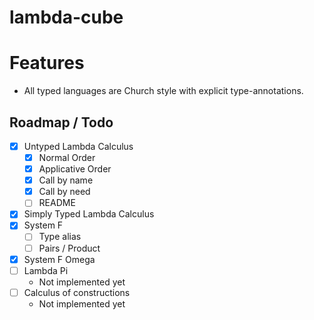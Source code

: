 # lambda-cube

# Features

- All typed languages are Church style with explicit type-annotations.

## Roadmap / Todo

- [x] Untyped Lambda Calculus
  - [x] Normal Order
  - [x] Applicative Order
  - [x] Call by name
  - [x] Call by need
  - [ ] README
- [x] Simply Typed Lambda Calculus
- [x] System F
  - [ ] Type alias
  - [ ] Pairs / Product
- [x] System F Omega
- [ ] Lambda Pi 
  - Not implemented yet
- [ ] Calculus of constructions
  - Not implemented yet
